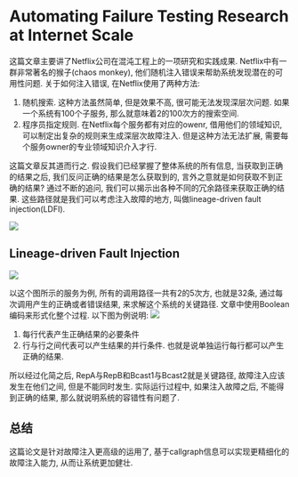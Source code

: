# Automating Failure Testing Research at Internet Scale

这篇文章主要讲了Netflix公司在混沌工程上的一项研究和实践成果. Netflix中有一群非常著名的猴子(chaos monkey), 他们随机注入错误来帮助系统发现潜在的可用性问题. 关于如何注入错误, 在Netflix使用了两种方法:

1. 随机搜索. 这种方法虽然简单, 但是效果不高, 很可能无法发现深层次问题. 如果一个系统有100个子服务, 那么就意味着2的100次方的搜索空间.
2. 程序员指定规则. 在Netflix每个服务都有对应的owenr, 借用他们的领域知识, 可以制定出复杂的规则来生成深层次故障注入. 但是这种方法无法扩展, 需要每个服务owner的专业领域知识介入才行.

这篇文章反其道而行之. 假设我们已经掌握了整体系统的所有信息, 当获取到正确的结果之后, 我们反问正确的结果是怎么获取到的, 言外之意就是如何获取不到正确的结果? 通过不断的追问, 我们可以揭示出各种不同的冗余路径来获取正确的结果. 这些路径就是我们可以考虑注入故障的地方, 叫做lineage-driven fault injection(LDFI).

![](https://github.com/elithnever/paperreading/blob/master/2018-08-20%20at%206.46%20PM.png)

## Lineage-driven Fault Injection
![](https://github.com/elithnever/paperreading/blob/master/2018-08-20%20at%206.47%20PM.png)

以这个图所示的服务为例, 所有的调用路径一共有2的5次方, 也就是32条, 通过每次调用产生的正确或者错误结果, 来求解这个系统的关键路径. 文章中使用Boolean编码来形式化整个过程. 以下图为例说明:
![](https://github.com/elithnever/paperreading/blob/master/2018-08-20%20at%206.49%20PM.png)
1. 每行代表产生正确结果的必要条件
2. 行与行之间代表可以产生结果的并行条件. 也就是说单独运行每行都可以产生正确的结果.

所以经过化简之后, RepA与RepB和Bcast1与Bcast2就是关键路径, 故障注入应该发生在他们之间, 但是不能同时发生. 实际运行过程中, 如果注入故障之后, 不能得到正确的结果, 那么就说明系统的容错性有问题了.

## 总结
这篇论文是针对故障注入更高级的运用了, 基于callgraph信息可以实现更精细化的故障注入能力, 从而让系统更加健壮.
